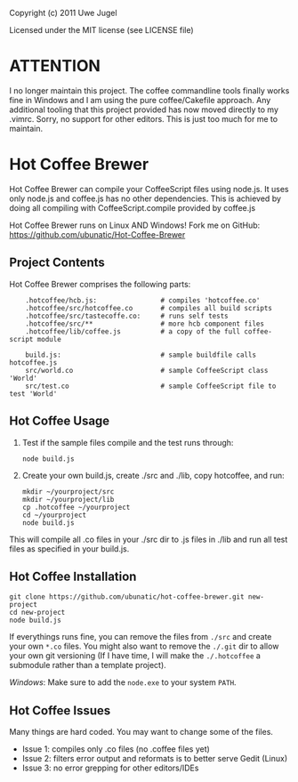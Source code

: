 Copyright (c) 2011 Uwe Jugel

Licensed under the MIT license (see LICENSE file)

ATTENTION
=========
I no longer maintain this project.
The coffee commandline tools finally works fine in Windows
and I am using the pure coffee/Cakefile approach.
Any additional tooling that this project provided has now moved directly to my .vimrc.
Sorry, no support for other editors. This is just too much for me to maintain.


Hot Coffee Brewer
=================

Hot Coffee Brewer can compile your CoffeeScript files using node.js. It uses only
node.js and coffee.js has no other dependencies. This is achieved by doing all
compiling with CoffeeScript.compile provided by coffee.js

Hot Coffee Brewer runs on Linux AND Windows!
Fork me on GitHub: https://github.com/ubunatic/Hot-Coffee-Brewer


Project Contents
----------------

Hot Coffee Brewer comprises the following parts:

		.hotcoffee/hcb.js:                # compiles 'hotcoffee.co'
		.hotcoffee/src/hotcoffee.co       # compiles all build scripts
		.hotcoffee/src/tastecoffe.co:     # runs self tests
		.hotcoffee/src/**                 # more hcb component files
		.hotcoffee/lib/coffee.js          # a copy of the full coffee-script module

		build.js:                         # sample buildfile calls hotcoffee.js
		src/world.co                      # sample CoffeeScript class 'World'
		src/test.co                       # sample CoffeeScript file to test 'World'


Hot Coffee Usage
----------------

1.	Test if the sample files compile and the test runs through:

		node build.js

2.	Create your own build.js, create ./src and ./lib, copy hotcoffee, and run:

		mkdir ~/yourproject/src
		mkdir ~/yourproject/lib
		cp .hotcoffee ~/yourproject
		cd ~/yourproject
		node build.js

This will compile all .co files in your ./src dir to .js files in ./lib
and run all test files as specified in your build.js.

Hot Coffee Installation
-----------------------

    git clone https://github.com/ubunatic/hot-coffee-brewer.git new-project
    cd new-project
    node build.js
    
If everythings runs fine, you can remove the files from `./src` and create your own `*.co` files.
You might also want to remove the `./.git` dir to allow your own git versioning (If I have time, I will make the `./.hotcoffee` a submodule rather than a template project).

*Windows*: Make sure to add the `node.exe` to your system `PATH`.

Hot Coffee Issues
-----------------
Many things are hard coded. You may want to change some of the files.

* Issue 1: compiles only .co files (no .coffee files yet)
* Issue 2: filters error output and reformats is to better serve Gedit (Linux)
* Issue 3: no error grepping for other editors/IDEs



